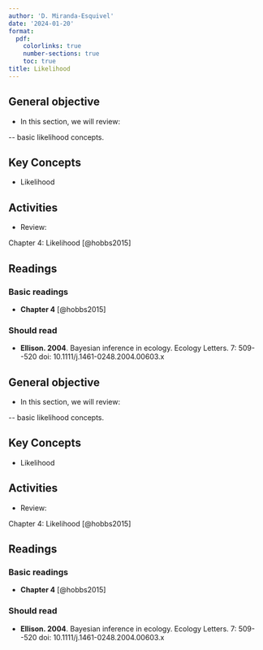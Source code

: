 ```yaml
---
author: 'D. Miranda-Esquivel'
date: '2024-01-20'
format:
  pdf:
    colorlinks: true
    number-sections: true
    toc: true
title: Likelihood
---
```


General objective
-----------------

-   In this section, we will review:

-- basic likelihood concepts.

Key Concepts
------------

-   Likelihood

Activities
----------

-   Review:

Chapter 4: Likelihood [@hobbs2015]

Readings
--------

### Basic readings

-   **Chapter 4** [@hobbs2015]

### Should read

-   **Ellison. 2004**. Bayesian inference in ecology. Ecology Letters. 7: 509--520 doi: 10.1111/j.1461-0248.2004.00603.x

General objective
-----------------

-   In this section, we will review:

-- basic likelihood concepts.

Key Concepts
------------

-   Likelihood

Activities
----------

-   Review:

Chapter 4: Likelihood [@hobbs2015]

Readings
--------

### Basic readings

-   **Chapter 4** [@hobbs2015]

### Should read

-   **Ellison. 2004**. Bayesian inference in ecology. Ecology Letters. 7: 509--520 doi: 10.1111/j.1461-0248.2004.00603.x
